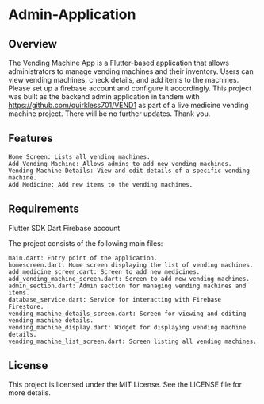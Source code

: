 # Admin-Application
## Overview

The Vending Machine App is a Flutter-based application that allows administrators to manage vending machines and their inventory. Users can view vending machines, check details, and add items to the machines.
Please set up a firebase account and configure it accordingly.
This project was built as the backend admin application in tandem with https://github.com/quirkless701/VEND1
as part of a live medicine vending machine project.
There will be no further updates.
Thank you.

## Features

    Home Screen: Lists all vending machines.
    Add Vending Machine: Allows admins to add new vending machines.
    Vending Machine Details: View and edit details of a specific vending machine.
    Add Medicine: Add new items to the vending machines.

## Requirements
  Flutter SDK
  Dart
  Firebase account
  
The project consists of the following main files:

    main.dart: Entry point of the application.
    homescreen.dart: Home screen displaying the list of vending machines.
    add_medicine_screen.dart: Screen to add new medicines.
    add_vending_machine_screen.dart: Screen to add new vending machines.
    admin_section.dart: Admin section for managing vending machines and items.
    database_service.dart: Service for interacting with Firebase Firestore.
    vending_machine_details_screen.dart: Screen for viewing and editing vending machine details.
    vending_machine_display.dart: Widget for displaying vending machine details.
    vending_machine_list_screen.dart: Screen listing all vending machines.

## License

This project is licensed under the MIT License. See the LICENSE file for more details.
